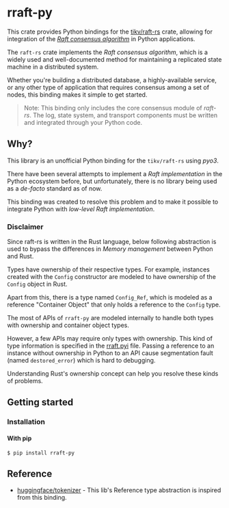 # rraft-py

This crate provides Python bindings for the [tikv/raft-rs](https://github.com/tikv/raft-rs) crate, allowing for integration of the [*Raft consensus algorithm*](https://en.wikipedia.org/wiki/Raft_(algorithm)) in Python applications.

The `raft-rs` crate implements the *Raft consensus algorithm*, which is a widely used and well-documented method for maintaining a replicated state machine in a distributed system.

Whether you're building a distributed database, a highly-available service, or any other type of application that requires consensus among a set of nodes, this binding makes it simple to get started.


> Note: This binding only includes the core consensus module of *raft-rs*. The log, state system, and transport components must be written and integrated  through your Python code.

## Why?

This library is an unofficial Python binding for the `tikv/raft-rs` using *pyo3*.

There have been several attempts to implement a *Raft implementation* in the Python ecosystem before, but unfortunately, there is no library being used as a *de-facto* standard as of now.

This binding was created to resolve this problem and to make it possible to integrate Python with *low-level Raft implementation*.

### Disclaimer

Since raft-rs is written in the Rust language, below following abstraction is used to bypass the differences in *Memory management* between Python and Rust.

Types have ownership of their respective types. For example, instances created with the `Config` constructor are modeled to have ownership of the `Config` object in Rust.

Apart from this, there is a type named `Config_Ref`, which is modeled as a reference "Container Object" that only holds a reference to the `Config` type.

The most of APIs of `rraft-py` are modeled internally to handle both types with ownership and container object types.

However, a few APIs may require only types with ownership. This kind of type information is specified in the [rraft.pyi](https://github.com/lablup/rraft-py/blob/main/rraft.pyi) file. Passing a reference to an instance without ownership in Python to an API cause segmentation fault (named `destored_error`) which is hard to debugging. 

Understanding Rust's ownership concept can help you resolve these kinds of problems.

## Getting started

### Installation

#### With pip

```
$ pip install rraft-py
```

## Reference

- [huggingface/tokenizer](https://github.com/huggingface/tokenizers/tree/main/bindings/python) - This lib's Reference type abstraction is inspired from this binding.

